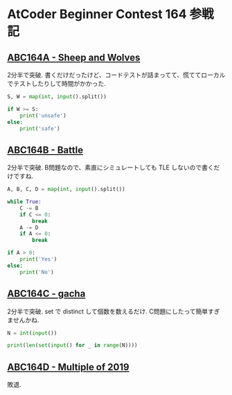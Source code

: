 # AtCoder Beginner Contest 164 参戦記

## [ABC164A - Sheep and Wolves](https://atcoder.jp/contests/abc164/tasks/abc164_a)

2分半で突破. 書くだけだったけど、コードテストが詰まってて、慌ててローカルでテストしたりして時間がかかった.

```python
S, W = map(int, input().split())

if W >= S:
    print('unsafe')
else:
    print('safe')
```

## [ABC164B - Battle](https://atcoder.jp/contests/abc164/tasks/abc164_b)

2分半で突破. B問題なので、素直にシミュレートしても TLE しないので書くだけですね.

```python
A, B, C, D = map(int, input().split())

while True:
    C -= B
    if C <= 0:
        break
    A -= D
    if A <= 0:
        break

if A > 0:
    print('Yes')
else:
    print('No')
```

## [ABC164C - gacha](https://atcoder.jp/contests/abc164/tasks/abc164_c)

2分半で突破. set で distinct して個数を数えるだけ. C問題にしたって簡単すぎませんかね.

```python
N = int(input())

print(len(set(input() for _ in range(N))))
```

## [ABC164D - Multiple of 2019](https://atcoder.jp/contests/abc164/tasks/abc164_d)

敗退.
